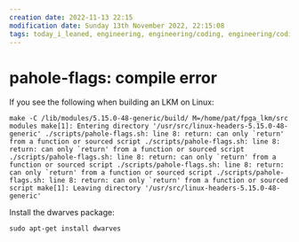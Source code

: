 ```yaml
---
creation date: 2022-11-13 22:15
modification date: Sunday 13th November 2022, 22:15:08
tags: today_i_leaned, engineering, engineering/coding, engineering/coding/linux, engineering/embedded, engineering/coding/linux/lkm 
---
```


# pahole-flags: compile error

If you see the following when building an LKM on Linux:
```shell
make -C /lib/modules/5.15.0-48-generic/build/ M=/home/pat/fpga_lkm/src modules make[1]: Entering directory '/usr/src/linux-headers-5.15.0-48-generic' ./scripts/pahole-flags.sh: line 8: return: can only `return' from a function or sourced script ./scripts/pahole-flags.sh: line 8: return: can only `return' from a function or sourced script ./scripts/pahole-flags.sh: line 8: return: can only `return' from a function or sourced script ./scripts/pahole-flags.sh: line 8: return: can only `return' from a function or sourced script ./scripts/pahole-flags.sh: line 8: return: can only `return' from a function or sourced script make[1]: Leaving directory '/usr/src/linux-headers-5.15.0-48-generic'
```

Install the dwarves package:

```shell
sudo apt-get install dwarves
```